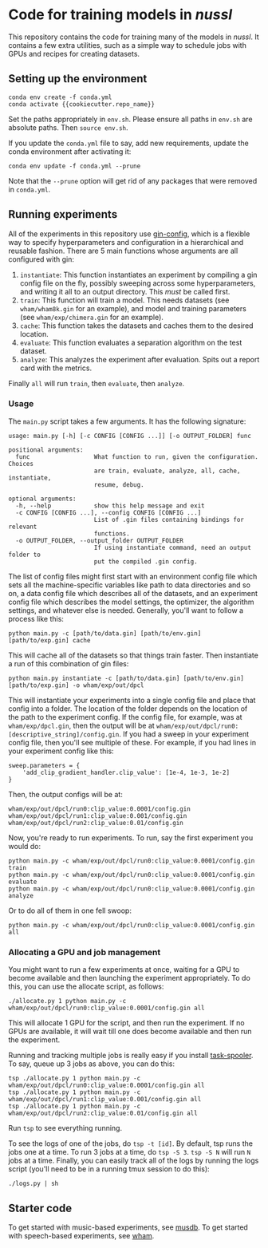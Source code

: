 # Code for training models in *nussl*

This repository contains the code for training many of the models
in *nussl*. It contains a few extra utilities, such as a simple way
to schedule jobs with GPUs and recipes for creating datasets.

## Setting up the environment

```
conda env create -f conda.yml
conda activate {{cookiecutter.repo_name}}
```

Set the paths appropriately in `env.sh`. Please ensure all paths in `env.sh` are 
absolute paths. Then `source env.sh`.

If you update the `conda.yml` file to say, add new requirements, update the conda 
environment after activating it:

```
conda env update -f conda.yml --prune
```

Note that the `--prune` option will get rid of any packages that were removed in `conda.yml`.

## Running experiments

All of the experiments in this repository use 
[gin-config](https://github.com/google/gin-config), which is a flexible
way to specify hyperparameters and configuration in a hierarchical and
reusable fashion. There are 5 main functions whose arguments are all
configured with gin:

1. `instantiate`: This function instantiates an experiment by compiling a
   gin config file on the fly, possibly sweeping across some hyperparameters,
   and writing it all to an output directory. This *must* be called first.
2. `train`: This function will train a model. This needs datasets 
   (see `wham/wham8k.gin` for an example), and model and training 
   parameters (see `wham/exp/chimera.gin` for an example).
3. `cache`: This function takes the datasets and caches them to the 
   desired location.
4. `evaluate`: This function evaluates a separation algorithm on the 
   test dataset.
5. `analyze`: This analyzes the experiment after evaluation. Spits out a report
   card with the metrics.

Finally `all` will run `train`, then `evaluate`, then `analyze`.

### Usage

The `main.py` script takes a few arguments. It has the following signature:

```
usage: main.py [-h] [-c CONFIG [CONFIG ...]] [-o OUTPUT_FOLDER] func

positional arguments:
  func                  What function to run, given the configuration. Choices
                        are train, evaluate, analyze, all, cache, instantiate,
                        resume, debug.

optional arguments:
  -h, --help            show this help message and exit
  -c CONFIG [CONFIG ...], --config CONFIG [CONFIG ...]
                        List of .gin files containing bindings for relevant
                        functions.
  -o OUTPUT_FOLDER, --output_folder OUTPUT_FOLDER
                        If using instantiate command, need an output folder to
                        put the compiled .gin config.
```

The list of config files might first start with an
environment config file which sets all the 
machine-specific variables like path to data directories and so on, a 
data config file which describes all of the datasets, 
and an experiment config file which describes
the model settings, the optimizer, the algorithm settings, and whatever else
is needed. Generally, you'll want to follow a process like this:

```
python main.py -c [path/to/data.gin] [path/to/env.gin] [path/to/exp.gin] cache
```

This will cache all of the datasets so that things train faster. Then instantiate
a run of this combination of gin files:

```
python main.py instantiate -c [path/to/data.gin] [path/to/env.gin] [path/to/exp.gin] -o wham/exp/out/dpcl
```

This will instantiate your experiments into a single config file and place that config
into a folder. The location of the folder depends on the location of the path to the
experiment config. If the config file, for example, was at `wham/exp/dpcl.gin`, then
the output will be at `wham/exp/out/dpcl/run0:[descriptive_string]/config.gin`. If you
had a sweep in your experiment config file, then you'll see multiple of these. For
example, if you had lines in your experiment config like this:

```
sweep.parameters = {
    'add_clip_gradient_handler.clip_value': [1e-4, 1e-3, 1e-2]
}
```

Then, the output configs will be at:

```
wham/exp/out/dpcl/run0:clip_value:0.0001/config.gin 
wham/exp/out/dpcl/run1:clip_value:0.001/config.gin 
wham/exp/out/dpcl/run2:clip_value:0.01/config.gin 
```

Now, you're ready to run experiments. To run, say the first experiment you would do:

```
python main.py -c wham/exp/out/dpcl/run0:clip_value:0.0001/config.gin train
python main.py -c wham/exp/out/dpcl/run0:clip_value:0.0001/config.gin evaluate
python main.py -c wham/exp/out/dpcl/run0:clip_value:0.0001/config.gin analyze
```

Or to do all of them in one fell swoop:

```
python main.py -c wham/exp/out/dpcl/run0:clip_value:0.0001/config.gin all
```

### Allocating a GPU and job management

You might want to run a few experiments at once, waiting for a GPU to become 
available and then launching the experiment appropriately. To do this, you
can use the allocate script, as follows:

```
./allocate.py 1 python main.py -c wham/exp/out/dpcl/run0:clip_value:0.0001/config.gin all
```

This will allocate 1 GPU for the script, and then run the experiment. If no GPUs are
available, it will wait till one does become available and then run the experiment.

Running and tracking multiple jobs is really easy if you install 
[task-spooler](http://manpages.ubuntu.com/manpages/xenial/man1/tsp.1.html). To say,
queue up 3 jobs as above, you can do this:

```
tsp ./allocate.py 1 python main.py -c wham/exp/out/dpcl/run0:clip_value:0.0001/config.gin all
tsp ./allocate.py 1 python main.py -c wham/exp/out/dpcl/run1:clip_value:0.001/config.gin all
tsp ./allocate.py 1 python main.py -c wham/exp/out/dpcl/run2:clip_value:0.01/config.gin all
```

Run `tsp` to see everything running.

To see the logs of one of the jobs, do `tsp -t [id]`. 
By default, tsp runs the jobs one at a time. To run 3 jobs at a time, do `tsp -S 3`.
`tsp -S N` will run `N` jobs at a time.
Finally, you can easily track all of the logs by running the logs script 
(you'll need to be in a running tmux session to do this):

```
./logs.py | sh
```

## Starter code

To get started with music-based experiments, see [musdb](musdb/README.md). To get 
started with speech-based experiments, see [wham](wham/README.md).